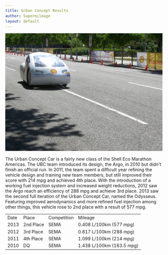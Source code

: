 ```yaml
---
title: Urban Concept Results
author: Supermileage
layout: default
---
```


![Urban Concept Car - The Argo](/images/vehicles/urban-concept-car.jpg)

The Urban Concept Car is a fairly new class of the Shell Eco Marathon Americas. The UBC team introduced its design, the Argo, in 2010 but didn't finish an official run. In 2011, the team spent a difficult year refining the vehicle design and training new team members, but still improved their score with 214 mpg and achieved 4th place. With the introduction of a working fuel injection system and increased weight reductions, 2012 saw the Argo reach an efficiency of 288 mpg and achieve 3rd place. 2013 saw the second full iteration of the Urban Concept Car, named the Odysseus. Featuring improved aerodynamics and more refined fuel injection among other things, this vehicle rose to 2nd place with a result of 577 mpg.

<table class="table">
<tbody>
<tr>
<td>Date</td>
<td>Place</td>
<td>Competition</td>
<td>Mileage</td>
</tr>
<tr>
<td>2013</td>
<td>2nd Place</td>
<td>SEMA</td>
<td>0.408 L/100km (577 mpg)</td>
</tr>
<tr>
<td>2012</td>
<td>3rd Place</td>
<td>SEMA</td>
<td>0.817 L/100km (288 mpg)</td>
</tr>
<tr>
<td>2011</td>
<td>4th Place</td>
<td>SEMA</td>
<td>1.099 L/100km (214 mpg)</td>
</tr>
<tr>
<td>2010</td>
<td>DQ</td>
<td>SEMA</td>
<td>1.438 L/100km (163.5 mpg)</td>
</tr>
</tbody>
</table>
